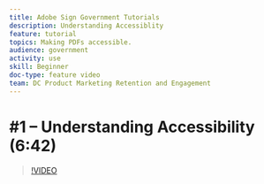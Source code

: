 ```yaml
---
title: Adobe Sign Government Tutorials
description: Understanding Accessiblity
feature: tutorial
topics: Making PDFs accessible.
audience: government
activity: use
skill: Beginner
doc-type: feature video
team: DC Product Marketing Retention and Engagement
---
```


# #1 – Understanding Accessibility (6:42)

>[!VIDEO](https://video.tv.adobe.com/v/34540)
